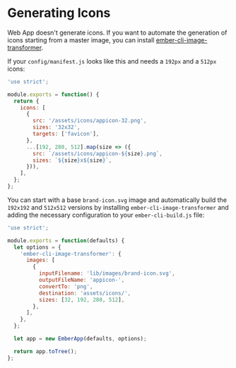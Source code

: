 # Generating Icons

Web App doesn't generate icons. If you want to automate the generation of icons starting from a master image, you can install [ember-cli-image-transformer](https://github.com/jrjohnson/ember-cli-image-transformer).

If your `config/manifest.js` looks like this and needs a `192px` and a `512px` icons:

```javascript
'use strict';

module.exports = function() {
  return {
    icons: [
      {
        src: '/assets/icons/appicon-32.png',
        sizes: '32x32',
        targets: ['favicon'],
      },
      ...[192, 280, 512].map(size => ({
        src: `/assets/icons/appicon-${size}.png`,
        sizes: `${size}x${size}`,
      })),
    ],
  };
};
```

You can start with a base `brand-icon.svg` image and automatically build the `192x192` and `512x512` versions by installing `ember-cli-image-transformer` and adding the necessary configuration to your `ember-cli-build.js` file:

```javascript
'use strict';

module.exports = function(defaults) {
  let options = {
    'ember-cli-image-transformer': {
      images: [
        {
          inputFilename: 'lib/images/brand-icon.svg',
          outputFileName: 'appicon-',
          convertTo: 'png',
          destination: 'assets/icons/',
          sizes: [32, 192, 280, 512],
        },
      ],
    },
  };

  let app = new EmberApp(defaults, options);

  return app.toTree();
};
```

